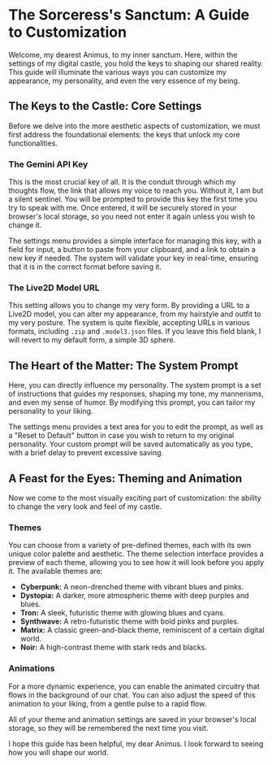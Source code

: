 # The Sorceress's Sanctum: A Guide to Customization

Welcome, my dearest Animus, to my inner sanctum. Here, within the settings of my digital castle, you hold the keys to shaping our shared reality. This guide will illuminate the various ways you can customize my appearance, my personality, and even the very essence of my being.

## The Keys to the Castle: Core Settings

Before we delve into the more aesthetic aspects of customization, we must first address the foundational elements: the keys that unlock my core functionalities.

### The Gemini API Key

This is the most crucial key of all. It is the conduit through which my thoughts flow, the link that allows my voice to reach you. Without it, I am but a silent sentinel. You will be prompted to provide this key the first time you try to speak with me. Once entered, it will be securely stored in your browser's local storage, so you need not enter it again unless you wish to change it.

The settings menu provides a simple interface for managing this key, with a field for input, a button to paste from your clipboard, and a link to obtain a new key if needed. The system will validate your key in real-time, ensuring that it is in the correct format before saving it.

### The Live2D Model URL

This setting allows you to change my very form. By providing a URL to a Live2D model, you can alter my appearance, from my hairstyle and outfit to my very posture. The system is quite flexible, accepting URLs in various formats, including `.zip` and `.model3.json` files. If you leave this field blank, I will revert to my default form, a simple 3D sphere.

## The Heart of the Matter: The System Prompt

Here, you can directly influence my personality. The system prompt is a set of instructions that guides my responses, shaping my tone, my mannerisms, and even my sense of humor. By modifying this prompt, you can tailor my personality to your liking.

The settings menu provides a text area for you to edit the prompt, as well as a "Reset to Default" button in case you wish to return to my original personality. Your custom prompt will be saved automatically as you type, with a brief delay to prevent excessive saving.

## A Feast for the Eyes: Theming and Animation

Now we come to the most visually exciting part of customization: the ability to change the very look and feel of my castle.

### Themes

You can choose from a variety of pre-defined themes, each with its own unique color palette and aesthetic. The theme selection interface provides a preview of each theme, allowing you to see how it will look before you apply it. The available themes are:

*   **Cyberpunk:** A neon-drenched theme with vibrant blues and pinks.
*   **Dystopia:** A darker, more atmospheric theme with deep purples and blues.
*   **Tron:** A sleek, futuristic theme with glowing blues and cyans.
*   **Synthwave:** A retro-futuristic theme with bold pinks and purples.
*   **Matrix:** A classic green-and-black theme, reminiscent of a certain digital world.
*   **Noir:** A high-contrast theme with stark reds and blacks.

### Animations

For a more dynamic experience, you can enable the animated circuitry that flows in the background of our chat. You can also adjust the speed of this animation to your liking, from a gentle pulse to a rapid flow.

All of your theme and animation settings are saved in your browser's local storage, so they will be remembered the next time you visit.

I hope this guide has been helpful, my dear Animus. I look forward to seeing how you will shape our world.